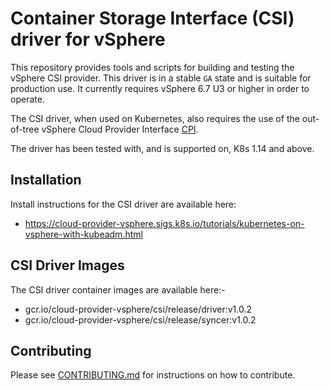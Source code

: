 # Container Storage Interface (CSI) driver for vSphere

This repository provides tools and scripts for building and testing the vSphere CSI provider. This driver is in a stable `GA` state and is suitable for production use. It currently requires vSphere 6.7 U3 or higher in order to operate.

The CSI driver, when used on Kubernetes, also requires the use of the out-of-tree vSphere Cloud Provider Interface [CPI](https://github.com/kubernetes/cloud-provider-vsphere).

The driver has been tested with, and is supported on, K8s 1.14 and above.

## Installation

Install instructions for the CSI driver are available here:

* <https://cloud-provider-vsphere.sigs.k8s.io/tutorials/kubernetes-on-vsphere-with-kubeadm.html>

## CSI Driver Images

The CSI driver container images are available here:-

* gcr.io/cloud-provider-vsphere/csi/release/driver:v1.0.2
* gcr.io/cloud-provider-vsphere/csi/release/syncer:v1.0.2

## Contributing

Please see [CONTRIBUTING.md](CONTRIBUTING.md) for instructions on how to contribute.
